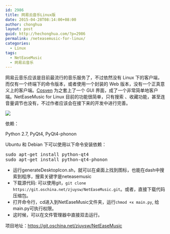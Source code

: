 ```yaml
---
id: 2986
title: 网易云音乐Linux版
date: 2015-04-28T08:14:00+08:00
author: chonghua
layout: post
guid: http://hechonghua.com/?p=2986
permalink: /neteasemusic-for-linux/
categories:
  - Linux
tags:
  - NetEaseMusic
  - 网易云音乐
---
```

网易云音乐应该是目前最流行的音乐服务了，不过依然没有 Linux 下的客户端，而仅有一个终端下的命令版本，或者使用一个封装的 Web 版本，没有一个正真意义上的客户端。<a href="http://www.cosven.com" target="_blank">Cosven</a> 为之套上了一个 GUI 界面，成了一个非常简单地客户端。<!--more-->NetEaseMusic for Linux 目前的功能很简单，只有搜索 、收藏功能，甚至连音量调节也没有，不过作者应该会在接下来的开发中进行完善。

![](http://chonghua-1251666171.cos.ap-shanghai.myqcloud.com/netmusic.png) 

依赖：

Python 2.7, PyQt4, PyQt4-phonon

Ubuntu 和 Debian 下可以使用以下命令安装依赖：

<pre>sudo apt-get install python-qt4
sudo apt-get install python-qt4-phonon
</pre>

  * 运行generateDesktopIcon.sh，就可以在桌面上找到图标，也能在dash中搜索到程序，搜索关键字是neteasemusic
  * 下载源代码: 可以使用git，`git clone https://git.oschina.net/zjuysw/NetEaseMusic.git`。或者，直接下载代码压缩包。
  * 打开命令行，cd进入到NetEaseMusic文件夹，运行`chmod +x main.py`, 给main.py可执行权限。
  * 这时候，可以在文件管理器中直接双击运行。

项目地址：https://git.oschina.net/zjuysw/NetEaseMusic